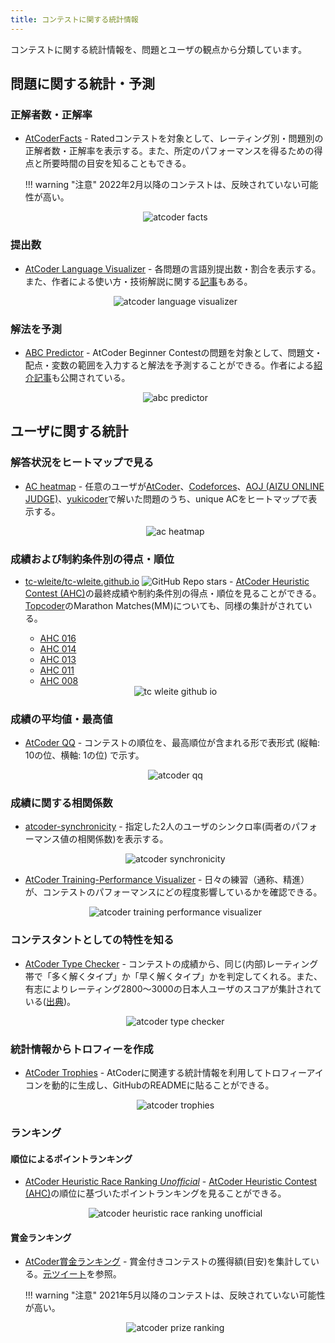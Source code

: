 ```yaml
---
title: コンテストに関する統計情報
---
```


コンテストに関する統計情報を、問題とユーザの観点から分類しています。

## 問題に関する統計・予測

### 正解者数・正解率

- [AtCoderFacts](https://app.atcoder-facts.com/) - Ratedコンテストを対象として、レーティング別・問題別の正解者数・正解率を表示する。また、所定のパフォーマンスを得るための得点と所要時間の目安を知ることもできる。

    !!! warning "注意"
        2022年2月以降のコンテストは、反映されていない可能性が高い。

    <div align="center">
      <img loading = "lazy" src="../../images/web_app/atcoder_facts.png" alt="atcoder facts">
    </div>

### 提出数

- [AtCoder Language Visualizer](https://inazuma110.github.io/atcoder_language_visualizer/) - 各問題の言語別提出数・割合を表示する。また、作者による使い方・技術解説に関する[記事](https://qiita.com/Inazuma110/items/e02b8b1c71e101b41635)もある。

    <div align="center">
      <img loading = "lazy" src="../../images/web_app/atcoder_language_visualizer.png" alt="atcoder language visualizer">
    </div>

### 解法を予測

- [ABC Predictor](https://abc-predictor.herokuapp.com/) - AtCoder Beginner Contestの問題を対象として、問題文・配点・変数の範囲を入力すると解法を予測することができる。作者による[紹介記事](https://qiita.com/assy0000/items/08a66203a70df3b730c3)も公開されている。

    <div align="center">
      <img loading = "lazy" src="../../images/web_app/abc_predictor.png" alt="abc predictor">
    </div>

## ユーザに関する統計

### 解答状況をヒートマップで見る

- [AC heatmap](https://rika0384.github.io/ac-heatmap/?handle_atcoder=&handle_codeforces=&handle_aoj=&handle_yukicoder=) - 任意のユーザが[AtCoder](https://atcoder.jp/)、[Codeforces](https://codeforces.com/)、[AOJ (AIZU ONLINE JUDGE)](https://onlinejudge.u-aizu.ac.jp/home)、[yukicoder](https://yukicoder.me/)で解いた問題のうち、unique ACをヒートマップで表示する。

    <div align="center">
      <img loading = "lazy" src="../../images/web_app/ac_heatmap.png" alt="ac heatmap">
    </div>

### 成績および制約条件別の得点・順位

- [tc-wleite/tc-wleite.github.io](https://github.com/tc-wleite/tc-wleite.github.io) ![GitHub Repo stars](https://img.shields.io/github/stars/tc-wleite/tc-wleite.github.io?style=plastic) - [AtCoder Heuristic Contest (AHC)](https://atcoder.jp/contests/archive?ratedType=4&category=0&keyword=)の最終成績や制約条件別の得点・順位を見ることができる。[Topcoder](https://www.topcoder.com/)のMarathon Matches(MM)についても、同様の集計がされている。
    - [AHC 016](https://tc-wleite.github.io/ahc016.html)
    - [AHC 014](https://tc-wleite.github.io/ahc014.html)
    - [AHC 013](https://tc-wleite.github.io/ahc013.html)
    - [AHC 011](https://tc-wleite.github.io/ahc011.html)
    - [AHC 008](https://tc-wleite.github.io/ahc008.html)

    <div align="center">
      <img loading = "lazy" src="../../images/web_app/tc_wleite_github_io.png" alt="tc wleite github io">
    </div>

### 成績の平均値・最高値

- [AtCoder QQ](https://app.tsutaj.com/atcoder-qq/) - コンテストの順位を、最高順位が含まれる形で表形式 (縦軸: 10の位、横軸: 1の位) で示す。

    <div align="center">
      <img loading = "lazy" src="../../images/web_app/atcoder_qq.png" alt="atcoder qq">

### 成績に関する相関係数

- [atcoder-synchronicity](https://phocom.github.io/atcoder-synchronicity/) - 指定した2人のユーザのシンクロ率(両者のパフォーマンス値の相関係数)を表示する。

    <div align="center">
      <img loading = "lazy" src="../../images/web_app/atcoder_synchronicity.png" alt="atcoder synchronicity">
    </div>

- [AtCoder Training-Performance Visualizer](http://atcoder-training-performance-visualizer.azurewebsites.net/App) - 日々の練習（通称、精進）が、コンテストのパフォーマンスにどの程度影響しているかを確認できる。

    <div align="center">
      <img loading = "lazy" src="../../images/web_app/atcoder_training_performance_visualizer.png" alt="atcoder training performance visualizer">
    </div>

### コンテスタントとしての特性を知る

- [AtCoder Type Checker](https://atcoder-type-checker.herokuapp.com/) - コンテストの成績から、同じ(内部)レーティング帯で「多く解くタイプ」か「早く解くタイプ」かを判定してくれる。また、有志によりレーティング2800〜3000の日本人ユーザのスコアが集計されている([出典](https://twitter.com/gojira_kyopro/status/1377204092410327040))。

    <div align="center">
      <img loading = "lazy" src="../../images/web_app/atcoder_type_checker.png" alt="atcoder type checker">
    </div>

### 統計情報からトロフィーを作成

- [AtCoder Trophies](https://atcoder-trophies.vercel.app/) - AtCoderに関連する統計情報を利用してトロフィーアイコンを動的に生成し、GitHubのREADMEに貼ることができる。

    <div align="center">
      <img loading = "lazy" src="../../images/web_app/atcoder_trophies.png" alt="atcoder trophies">
    </div>

### ランキング

#### 順位によるポイントランキング

- [AtCoder Heuristic Race Ranking *Unofficial*](https://docs.google.com/spreadsheets/d/1gFmqVYr44QlQBkHKLcd1YyFM_-Ne7Hzf7SODbADx8HI/edit#gid=340005926) - [AtCoder Heuristic Contest (AHC)](https://atcoder.jp/contests/archive?ratedType=4&category=0&keyword=)の順位に基づいたポイントランキングを見ることができる。

    <div align="center">
      <img loading = "lazy" src="../../images/web_app/atcoder_heuristic_race_ranking_unofficial.png" alt="atcoder heuristic race ranking unofficial">
    </div>

#### 賞金ランキング

- [AtCoder賞金ランキング](https://docs.google.com/spreadsheets/d/1E7Ho85znRw7ebB7ZATWBQckM2P_7qZYc35XZExlL_a4/edit#gid=1741891477) - 賞金付きコンテストの獲得額(目安)を集計している。[元ツイート](https://twitter.com/gojira_kyopro/status/1281199066408292353)を参照。

    !!! warning "注意"
        2021年5月以降のコンテストは、反映されていない可能性が高い。

    <div align="center">
      <img loading = "lazy" src="../../images/web_app/atcoder_prize_ranking.png" alt="atcoder prize ranking">
    </div>
